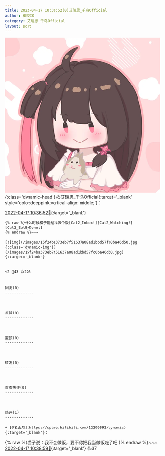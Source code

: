 ```yaml
---
title: 2022-04-17 10:36:52(0)艾瑞思_千鸟Official
author: 御坂IO
category: 艾瑞思_千鸟Official
layout: post
---
```


![img](/images/7e08840c56f251de28bdf766b647bd5fe9a5d50a.jpg){:class='dynamic-head'}
[@艾瑞思_千鸟Official](https://space.bilibili.com/1090010845/dynamic){:target='_blank' style='color:deeppink;vertical-align: middle;'}：

[2022-04-17 10:36:52🔗](https://t.bilibili.com/649934259875741705){:target='_blank'}

~~~
{% raw %}什么时候糕子能给我做个饭[Cat2_Inbox!][Cat2_Watching!][Cat2_EatByDonut]
{% endraw %}~~~

[![img](/images/15f24ba373eb7f51637a08ad1bbd57fc0ba46d50.jpg){:class='dynamic-img'}](/images/15f24ba373eb7f51637a08ad1bbd57fc0ba46d50.jpg){:target='_blank'}


↪️2 💬43 👍276


回复(0)
-------------



点赞(0)
-------------



置顶(0)
-------------



转发(0)
-------------



首页热评(0)
-------------



热评(1)
-------------

+ [@名山月](https://space.bilibili.com/12299592/dynamic){:target='_blank'}：
~~~
{% raw %}糕子说：我不会做饭，要不你把我当做饭吃了吧
{% endraw %}~~~
[2022-04-17 10:38:59🔗](https://t.bilibili.com/649934259875741705#reply109558861248){:target='_blank'} 👍37


